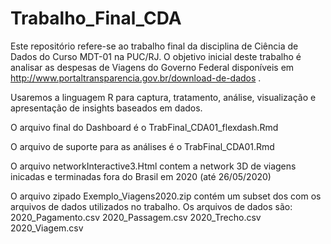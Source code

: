 # Trabalho_Final_CDA

Este repositório refere-se ao trabalho final da disciplina de Ciência de Dados do Curso MDT-01 na PUC/RJ.
O objetivo inicial deste trabalho é analisar as despesas de Viagens do Governo Federal disponíveis em http://www.portaltransparencia.gov.br/download-de-dados .

Usaremos a linguagem R para captura, tratamento, análise, visualização e apresentação de insights baseados em dados.

O arquivo final do Dashboard é o TrabFinal_CDA01_flexdash.Rmd

O arquivo de suporte para as análises é o TrabFinal_CDA01.Rmd

O arquivo networkInteractive3.Html contem a network 3D de viagens inicadas e terminadas fora do Brasil em 2020 (até 26/05/2020)

O arquivo zipado Exemplo_Viagens2020.zip contém um subset dos com os arquivos de dados utilizados no trabalho. Os arquivos de dados são:
2020_Pagamento.csv
2020_Passagem.csv
2020_Trecho.csv
2020_Viagem.csv
